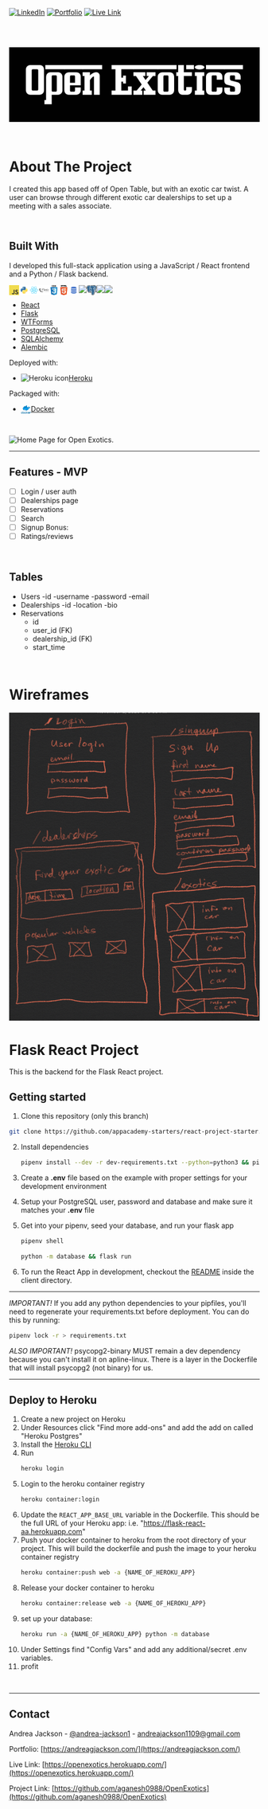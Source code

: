 [![LinkedIn][linkedin-shield]][linkedin-url]
[![Portfolio][portfolio-shield]][portfolio-url]
[![Live Link][live-link-shield]][live-link-url]

<br /><br />


<p align="center">
  <a target="_blank" href="https://openexotics.herokuapp.com/">
    <img src="client/public/images/OEWhite.jpg" alt="UPWARDLogo" height="150">
  </a>
</p>

<br />

# About The Project
I created this app based off of Open Table, but with an exotic car twist. A user can browse through different exotic car dealerships to set up a meeting with a sales associate.

<br />

## Built With
I developed this full-stack application using a JavaScript / React frontend and a Python / Flask backend.

<img align="left" height="20" src="https://raw.githubusercontent.com/github/explore/80688e429a7d4ef2fca1e82350fe8e3517d3494d/topics/javascript/javascript.png">
<img align="left" height="20" src="https://raw.githubusercontent.com/github/explore/80688e429a7d4ef2fca1e82350fe8e3517d3494d/topics/python/python.png">
<img align="left" height="20" src="https://raw.githubusercontent.com/github/explore/80688e429a7d4ef2fca1e82350fe8e3517d3494d/topics/react/react.png">
<img align="left" height="20" src="https://raw.githubusercontent.com/github/explore/80688e429a7d4ef2fca1e82350fe8e3517d3494d/topics/flask/flask.png">
<img align="left" height="20" src="https://raw.githubusercontent.com/github/explore/80688e429a7d4ef2fca1e82350fe8e3517d3494d/topics/css/css.png">
<img align="left" height="20" src="https://raw.githubusercontent.com/github/explore/80688e429a7d4ef2fca1e82350fe8e3517d3494d/topics/html/html.png">
<img align="left" height="20" src="https://raw.githubusercontent.com/github/explore/80688e429a7d4ef2fca1e82350fe8e3517d3494d/topics/sql/sql.png">
<img align="left" height="20" src="https://wtforms.readthedocs.io/en/stable/_static/wtforms.png">
<img align="left" height="20" src="https://raw.githubusercontent.com/github/explore/80688e429a7d4ef2fca1e82350fe8e3517d3494d/topics/postgresql/postgresql.png">
<img align="left" height="20" src="https://www.sqlalchemy.org/img/sqla_logo.png">
<img align="left" height="20" src="https://pypi.org/static/images/logo-small.6eef541e.svg">


<br />

* [React](https://reactjs.org/)
* [Flask](https://flask.palletsprojects.com/en/1.1.x/)
* [WTForms](https://wtforms.readthedocs.io/en/2.3.x/)
* [PostgreSQL](https://www.postgresql.org/)
* [SQLAlchemy](https://www.sqlalchemy.org/)
* [Alembic](https://alembic.sqlalchemy.org/en/latest/)




Deployed with:
* [<img alt="Heroku icon" src="https://img.icons8.com/color/452/heroku.png" align="left" height="20">](https://www.heroku.com/) [Heroku](https://www.heroku.com/)

Packaged with:
* [<img align="left" height="20" src="https://raw.githubusercontent.com/github/explore/80688e429a7d4ef2fca1e82350fe8e3517d3494d/topics/docker/docker.png">](https://www.docker.com/) [Docker](https://www.docker.com/)

<br />


![Home Page for Open Exotics.](https://i.gyazo.com/c9978d9180b8fb77f0731f4e81eb25cd.png)

----------------

## Features - MVP
- [ ] Login / user auth
- [ ] Dealerships page
- [ ] Reservations
- [ ] Search
- [ ] Signup
Bonus:
- [ ] Ratings/reviews

<br />

## Tables
- Users
    -id
    -username
    -password
    -email
- Dealerships
    -id
    -location
    -bio
- Reservations
   - id
   - user_id (FK)
   - dealership_id (FK)
   - start_time


<br />

# Wireframes

![wireframe](wireframe.png)



# Flask React Project

This is the backend for the Flask React project.

## Getting started

1. Clone this repository (only this branch)

```bash
git clone https://github.com/appacademy-starters/react-project-starter.git --branch flask-project-starter --single-branch
```

2. Install dependencies
   ```bash
   pipenv install --dev -r dev-requirements.txt --python=python3 && pipenv install -r requirements.txt
   ```

3. Create a **.env** file based on the example with proper settings for your
   development environment
4. Setup your PostgreSQL user, password and database and make sure it matches your **.env** file

5. Get into your pipenv, seed your database, and run your flask app

   ```bash
   pipenv shell
   ```

   ```bash
   python -m database && flask run
   ```
6. To run the React App in development, checkout the [README](./client/README.md) inside the client directory.




***
*IMPORTANT!*
   If you add any python dependencies to your pipfiles, you'll need to regenerate your requirements.txt before deployment.
   You can do this by running:
   ```bash
   pipenv lock -r > requirements.txt
   ```

*ALSO IMPORTANT!*
   psycopg2-binary MUST remain a dev dependency because you can't install it on apline-linux.
   There is a layer in the Dockerfile that will install psycopg2 (not binary) for us.
***


## Deploy to Heroku

1. Create a new project on Heroku
2. Under Resources click "Find more add-ons" and add the add on called "Heroku Postgres"
3. Install the [Heroku CLI](https://devcenter.heroku.com/articles/heroku-command-line)
4. Run
   ```bash
   heroku login
   ```
5. Login to the heroku container registry
   ```bash
   heroku container:login
   ```
6. Update the `REACT_APP_BASE_URL` variable in the Dockerfile.
   This should be the full URL of your Heroku app: i.e. "https://flask-react-aa.herokuapp.com"
7. Push your docker container to heroku from the root directory of your project.
   This will build the dockerfile and push the image to your heroku container registry
   ```bash
   heroku container:push web -a {NAME_OF_HEROKU_APP}
   ```
8. Release your docker container to heroku
   ```bash
   heroku container:release web -a {NAME_OF_HEROKU_APP}
   ```
9. set up your database:
   ```bash
   heroku run -a {NAME_OF_HEROKU_APP} python -m database
   ```
10. Under Settings find "Config Vars" and add any additional/secret .env variables.
11. profit


<br />

-----------------------

## Contact

Andrea Jackson - [@andrea-jackson1](https://www.linkedin.com/in/andrea-jackson1/) - andreajackson1109@gmail.com

Portfolio: [https://andreagjackson.com/](https://andreagjackson.com/)

Live Link: [https://openexotics.herokuapp.com/](https://openexotics.herokuapp.com/)

Project Link: [https://github.com/aganesh0988/OpenExotics](https://github.com/aganesh0988/OpenExotics)


[linkedin-shield]: https://img.shields.io/badge/-LinkedIn-red.svg?style=for-the-badge&logo=linkedin&colorB=red
[linkedin-url]: https://www.linkedin.com/in/andrea-jackson1/
[portfolio-shield]: https://img.shields.io/badge/-Portfolio-red?style=for-the-badge&logo=red
[portfolio-url]:https://andreagjackson.com/
[live-link-shield]: https://img.shields.io/badge/-LiveLink-red?style=for-the-badge&logo=red
[live-link-url]: https://openexotics.herokuapp.com/
